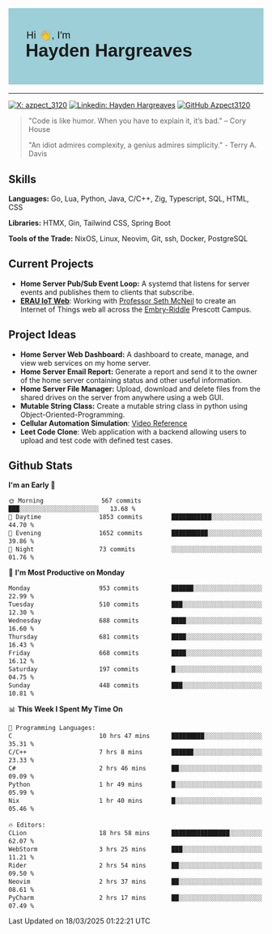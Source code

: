 ![Hayden Hargreaves](https://github.com/Azpect3120/Azpect3120/blob/master/download.png?raw=true)

<hr>

[![X: azpect_3120](https://img.shields.io/twitter/follow/azpect_3120?style=social)](https://x.com/azpect_3120)
[![Linkedin: Hayden Hargreaves](https://img.shields.io/badge/-Hayden%20Hargreaves-blue?style=flat-square&logo=Linkedin&logoColor=white&link=https://www.linkedin.com/in/hayden-hargreaves-37b2802a4/)](https://www.linkedin.com/in/hayden-hargreaves-37b2802a4/)
[![GitHub Azpect3120](https://img.shields.io/github/followers/azpect3120?label=follow&style=social)](https://github.com/azpect3120)

> "Code is like humor. When you have to explain it, it’s bad." – Cory House
> 
> "An idiot admires complexity, a genius admires simplicity." - Terry A. Davis


## Skills
**Languages:** Go, Lua, Python, Java, C/C++, Zig, Typescript, SQL, HTML, CSS 

**Libraries:** HTMX, Gin, Tailwind CSS, Spring Boot

**Tools of the Trade:** NixOS, Linux, Neovim, Git, ssh, Docker, PostgreSQL


## Current Projects 
- **Home Server Pub/Sub Event Loop:** A systemd that listens for server events and publishes them to clients that subscribe.
- **[ERAU IoT Web](https://github.com/Azpect3120/InternetOfThings)**: Working with [Professor Seth McNeil](https://github.com/semcneil) to create an Internet of Things web all across the [Embry-Riddle](https://erau.edu) Prescott Campus.


## Project Ideas
- **Home Server Web Dashboard:** A dashboard to create, manage, and view web services on my home server.
- **Home Server Email Report:** Generate a report and send it to the owner of the home server containing status and other useful information.
- **Home Server File Manager:** Upload, download and delete files from the shared drives on the server from anywhere using a web GUI.
- **Mutable String Class:** Create a mutable string class in python using Object-Oriented-Programming.
- **Cellular Automation Simulation**: [Video Reference](https://youtu.be/nr8biZfSZ3Y?si=kS962MMGRwKCgJ3Y&t=436)
- **Leet Code Clone**: Web application with a backend allowing users to upload and test code with defined test cases.

## Github Stats

<!--START_SECTION:waka-->
**I'm an Early 🐤** 

```text
🌞 Morning                567 commits         ███░░░░░░░░░░░░░░░░░░░░░░   13.68 % 
🌆 Daytime                1853 commits        ███████████░░░░░░░░░░░░░░   44.70 % 
🌃 Evening                1652 commits        ██████████░░░░░░░░░░░░░░░   39.86 % 
🌙 Night                  73 commits          ░░░░░░░░░░░░░░░░░░░░░░░░░   01.76 % 
```
📅 **I'm Most Productive on Monday** 

```text
Monday                   953 commits         ██████░░░░░░░░░░░░░░░░░░░   22.99 % 
Tuesday                  510 commits         ███░░░░░░░░░░░░░░░░░░░░░░   12.30 % 
Wednesday                688 commits         ████░░░░░░░░░░░░░░░░░░░░░   16.60 % 
Thursday                 681 commits         ████░░░░░░░░░░░░░░░░░░░░░   16.43 % 
Friday                   668 commits         ████░░░░░░░░░░░░░░░░░░░░░   16.12 % 
Saturday                 197 commits         █░░░░░░░░░░░░░░░░░░░░░░░░   04.75 % 
Sunday                   448 commits         ███░░░░░░░░░░░░░░░░░░░░░░   10.81 % 
```


📊 **This Week I Spent My Time On** 

```text
💬 Programming Languages: 
C                        10 hrs 47 mins      █████████░░░░░░░░░░░░░░░░   35.31 % 
C/C++                    7 hrs 8 mins        ██████░░░░░░░░░░░░░░░░░░░   23.33 % 
C#                       2 hrs 46 mins       ██░░░░░░░░░░░░░░░░░░░░░░░   09.09 % 
Python                   1 hr 49 mins        █░░░░░░░░░░░░░░░░░░░░░░░░   05.99 % 
Nix                      1 hr 40 mins        █░░░░░░░░░░░░░░░░░░░░░░░░   05.46 % 

🔥 Editors: 
CLion                    18 hrs 58 mins      ████████████████░░░░░░░░░   62.07 % 
WebStorm                 3 hrs 25 mins       ███░░░░░░░░░░░░░░░░░░░░░░   11.21 % 
Rider                    2 hrs 54 mins       ██░░░░░░░░░░░░░░░░░░░░░░░   09.50 % 
Neovim                   2 hrs 37 mins       ██░░░░░░░░░░░░░░░░░░░░░░░   08.61 % 
PyCharm                  2 hrs 17 mins       ██░░░░░░░░░░░░░░░░░░░░░░░   07.49 % 
```


 Last Updated on 18/03/2025 01:22:21 UTC
<!--END_SECTION:waka-->
